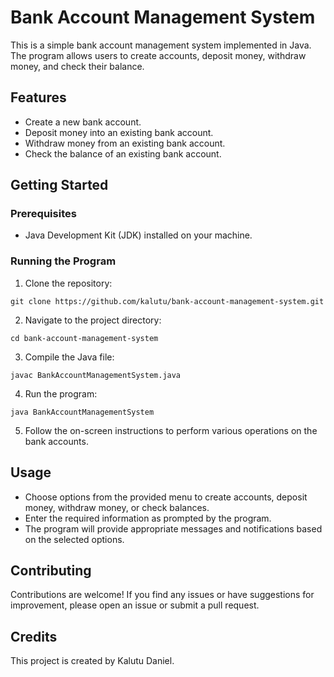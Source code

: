 # Bank Account Management System
This is a simple bank account management system implemented in Java. The program allows users to create accounts, deposit money, withdraw money, and check their balance.

## Features
- Create a new bank account.
- Deposit money into an existing bank account.
- Withdraw money from an existing bank account.
- Check the balance of an existing bank account.

## Getting Started

### Prerequisites
- Java Development Kit (JDK) installed on your machine.

### Running the Program
1. Clone the repository:
```
git clone https://github.com/kalutu/bank-account-management-system.git
```

2. Navigate to the project directory:
```
cd bank-account-management-system
```

3. Compile the Java file:
```
javac BankAccountManagementSystem.java
```

4. Run the program:
```
java BankAccountManagementSystem
```

5. Follow the on-screen instructions to perform various operations on the bank accounts.

## Usage
- Choose options from the provided menu to create accounts, deposit money, withdraw money, or check balances.
- Enter the required information as prompted by the program.
- The program will provide appropriate messages and notifications based on the selected options.

## Contributing
Contributions are welcome! If you find any issues or have suggestions for improvement, please open an issue or submit a pull request.

## Credits
This project is created by Kalutu Daniel.
